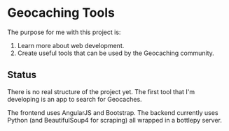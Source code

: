 Geocaching Tools
================

The purpose for me with this project is:

1. Learn more about web development.
2. Create useful tools that can be used by the Geocaching community.

Status
------
There is no real structure of the project yet.
The first tool that I'm developing is an app to search for Geocaches.

The frontend uses AngularJS and Bootstrap.
The backend currently uses Python (and BeautifulSoup4 for scraping) all wrapped in a bottlepy server.

